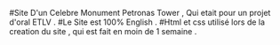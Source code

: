 #Site D'un Celebre Monument Petronas Tower , Qui etait pour un projet d'oral ETLV .
#Le Site est 100% English .
#Html et css utilisé lors de la creation du site , qui est fait en moin de 1 semaine .
